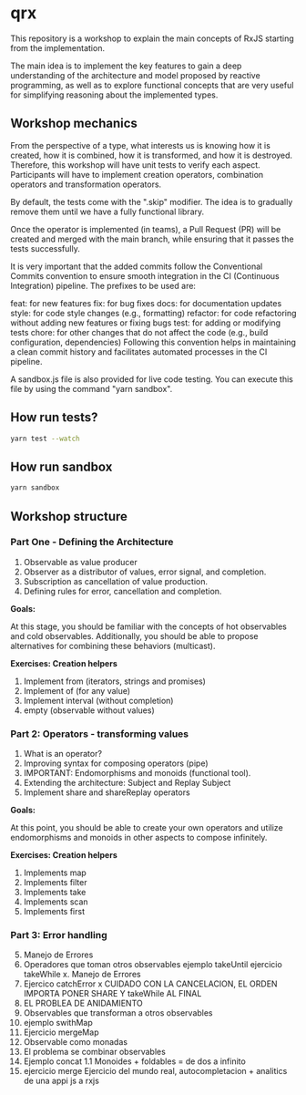 # qrx

This repository is a workshop to explain the main concepts of RxJS starting from the implementation.

The main idea is to implement the key features to gain a deep understanding of the architecture and model proposed by reactive programming, as well as to explore functional concepts that are very useful for simplifying reasoning about the implemented types.

## Workshop mechanics

From the perspective of a type, what interests us is knowing how it is created, how it is combined, how it is transformed, and how it is destroyed. Therefore, this workshop will have unit tests to verify each aspect. Participants will have to implement creation operators, combination operators and transformation operators.

By default, the tests come with the ".skip" modifier. The idea is to gradually remove them until we have a fully functional library.

Once the operator is implemented (in teams), a Pull Request (PR) will be created and merged with the main branch, while ensuring that it passes the tests successfully.

It is very important that the added commits follow the Conventional Commits convention to ensure smooth integration in the CI (Continuous Integration) pipeline. The prefixes to be used are:

feat: for new features
fix: for bug fixes
docs: for documentation updates
style: for code style changes (e.g., formatting)
refactor: for code refactoring without adding new features or fixing bugs
test: for adding or modifying tests
chore: for other changes that do not affect the code (e.g., build configuration, dependencies)
Following this convention helps in maintaining a clean commit history and facilitates automated processes in the CI pipeline.

A sandbox.js file is also provided for live code testing. You can execute this file by using the command "yarn sandbox".

## How run tests?
```bash
yarn test --watch
```

## How run sandbox

```bash
yarn sandbox
```

## Workshop structure

### Part One - Defining the Architecture

1. Observable as value producer
2. Observer as a distributor of values, error signal, and completion.
3. Subscription as cancellation of value production.
4. Defining rules for error, cancellation and completion.

**Goals:** 

At this stage, you should be familiar with the concepts of hot observables and cold observables. Additionally, you should be able to propose alternatives for combining these behaviors (multicast).

**Exercises: Creation helpers** 

1. Implement from (iterators, strings and promises)
2. Implement of (for any value)
3. Implement interval (without completion)
4. empty (observable without values)

### Part 2: Operators - transforming values

 1. What is an operator? 
 2. Improving syntax for composing operators (pipe)
 3. IMPORTANT: Endomorphisms and monoids (functional tool).
 4. Extending the architecture: Subject and Replay Subject
 5. Implement share and shareReplay operators

 **Goals:** 

At this point, you should be able to create your own operators and utilize endomorphisms and monoids in other aspects to compose infinitely.

**Exercises: Creation helpers** 

1. Implements map
2. Implements filter
3. Implements take
4. Implements scan
5. Implements first

### Part 3: Error handling

5. Manejo de Errores
5. Operadores que toman otros observables
   ejemplo takeUntil
   ejercicio takeWhile
x. Manejo de Errores 
 1. Ejercico catchError
x CUIDADO CON LA CANCELACION, EL ORDEN IMPORTA PONER SHARE Y takeWhile AL FINAL
6. EL PROBLEA DE ANIDAMIENTO
 1. Observables que transforman a otros observables
 2. ejemplo swithMap
 3. Ejercicio mergeMap
 4. Observable como monadas
7. El problema se combinar observables
  1. Ejemplo concat
  1.1 Monoides + foldables = de dos a infinito
  2. ejercicio merge
Ejercicio del mundo real, autocompletacion + analitics de una appi js a rxjs